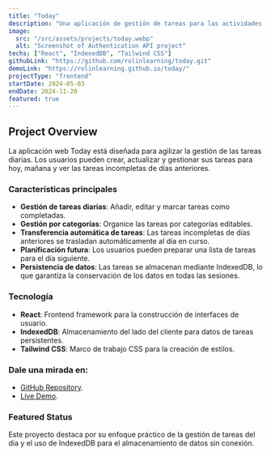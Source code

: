 ```yaml
---
title: "Today"
description: "Una aplicación de gestión de tareas para las actividades diarias."
image:
  src: "/src/assets/projects/today.webp"
  alt: "Screenshot of Authentication API project"
techs: ["React", "IndexedDB", "Tailwind CSS"]
githubLink: "https://github.com/rolinlearning/today.git"
demoLink: "https://rolinlearning.github.io/today/"
projectType: "frontend"
startDate: 2024-05-03
endDate: 2024-11-20
featured: true
---
```


## Project Overview

La aplicación web Today está diseñada para agilizar la gestión de las tareas diarias. Los usuarios pueden crear, actualizar y gestionar sus tareas para hoy, mañana y ver las tareas incompletas de días anteriores.

### Características principales
- **Gestión de tareas diarias**: Añadir, editar y marcar tareas como completadas.
- **Gestión por categorías**: Organice las tareas por categorías editables.
- **Transferencia automática de tareas**: Las tareas incompletas de días anteriores se trasladan automáticamente al día en curso.
- **Planificación futura**: Los usuarios pueden preparar una lista de tareas para el día siguiente.
- **Persistencia de datos**: Las tareas se almacenan mediante IndexedDB, lo que garantiza la conservación de los datos en todas las sesiones.

### Tecnología
- **React**: Frontend framework para la construcción de interfaces de usuario.
- **IndexedDB**: Almacenamiento del lado del cliente para datos de tareas persistentes.
- **Tailwind CSS**: Marco de trabajo CSS para la creación de estilos.

### Dale una mirada en:
- <a href="https://github.com/rolinlearning/today/" target="_blank">GitHub Repository</a>.
- <a href="https://rolinlearning.github.io/today/" target="_blank">Live Demo</a>.

### Featured Status
Este proyecto destaca por su enfoque práctico de la gestión de tareas del dia y el uso de IndexedDB para el almacenamiento de datos sin conexión.

